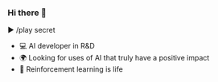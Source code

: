 ### Hi there 👋
► /play secret

- 💻 AI developer in R&D
- 🌍 Looking for uses of AI that truly have a positive impact
- 👾 Reinforcement learning is life

<!--
**vinpap/vinpap** is a ✨ _special_ ✨ repository because its `README.md` (this file) appears on your GitHub profile.

Here are some ideas to get you started:

- 🔭 I’m currently working on ...
- 🌱 I’m currently learning ...
- 👯 I’m looking to collaborate on ...
- 🤔 I’m looking for help with ...
- 💬 Ask me about ...
- 📫 How to reach me: ...
- 😄 Pronouns: ...
- ⚡ Fun fact: ...
-->
